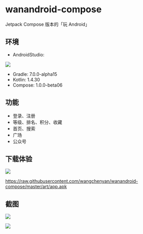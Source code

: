 # wanandroid-compose

Jetpack Compose 版本的「玩 Android」

## 环境

- AndroidStudio: 

![](https://raw.githubusercontent.com/wangchenyan/wanandroid-compose/master/art/android-studio.jpg)

- Gradle: 7.0.0-alpha15
- Kotlin: 1.4.30
- Compose: 1.0.0-beta06

## 功能
- 登录、注册
- 等级、排名、积分、收藏
- 首页、搜索
- 广场
- 公众号

## 下载体验
![](https://raw.githubusercontent.com/wangchenyan/wanandroid-compose/master/art/qrcode.png)

https://raw.githubusercontent.com/wangchenyan/wanandroid-compose/master/art/app.apk

## 截图
![](https://raw.githubusercontent.com/wangchenyan/wanandroid-compose/master/art/screenshot01.jpg)

![](https://raw.githubusercontent.com/wangchenyan/wanandroid-compose/master/art/screenshot02.jpg)
